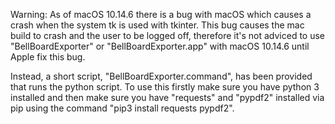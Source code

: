 Warning: As of macOS 10.14.6 there is a bug with macOS which causes a crash when the system tk is used with tkinter. This bug causes the mac build to crash and the user to be logged off, therefore it's not adviced to use "BellBoardExporter" or "BellBoardExporter.app" with macOS 10.14.6 until Apple fix this bug.

Instead, a short script, "BellBoardExporter.command", has been provided that runs the python script. To use this firstly make sure you have python 3 installed and then make sure you have "requests" and "pypdf2" installed via pip using the command "pip3 install requests pypdf2".
